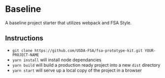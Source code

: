 # Baseline
A baseline project starter that utilizes webpack and FSA Style.

## Instructions

* `git clone https://github.com/USDA-FSA/fsa-prototype-kit.git YOUR-PROJECT-NAME`
* `yarn install` will install node dependancies
* `yarn build` will build a production ready project into a new `dist` directory
* `yarn start` will serve up a local copy of the project in a browser


